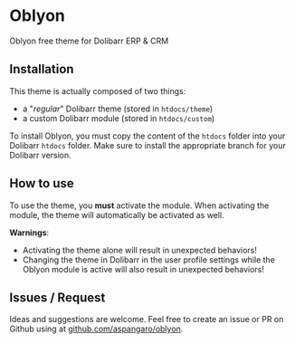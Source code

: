 # Oblyon
Oblyon free theme for Dolibarr ERP & CRM

## Installation

This theme is actually composed of two things:
* a "_regular_" Dolibarr theme (stored in `htdocs/theme`)
* a custom Dolibarr module (stored in `htdocs/custom`)

To install Oblyon, you must copy the content of the `htdocs` folder into your Dolibarr `htdocs` folder.
Make sure to install the appropriate branch for your Dolibarr version.

## How to use

To use the theme, you **must** activate the module. When activating the module, the theme will automatically be activated as well.

**Warnings**:
* Activating the theme alone will result in unexpected behaviors!
* Changing the theme in Dolibarr in the user profile settings while the Oblyon module is active will also result in unexpected behaviors!

## Issues / Request

Ideas and suggestions are welcome. Feel free to create an issue or PR on Github using at [github.com/aspangaro/oblyon](https://github.com/aspangaro/oblyon).
